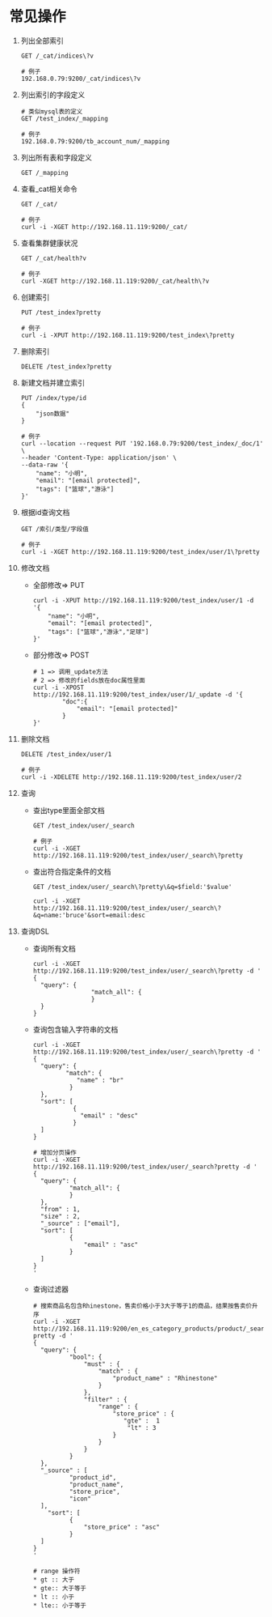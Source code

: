 # 常见操作

1. 列出全部索引

   ```shell
   GET /_cat/indices\?v
   
   # 例子
   192.168.0.79:9200/_cat/indices\?v
   ```

2. 列出索引的字段定义

   ```shell
   # 类似mysql表的定义
   GET /test_index/_mapping
   
   # 例子
   192.168.0.79:9200/tb_account_num/_mapping
   ```

3. 列出所有表和字段定义

   ```shell
   GET /_mapping
   ```

4. 查看_cat相关命令

   ```shell
   GET /_cat/
   
   # 例子
   curl -i -XGET http://192.168.11.119:9200/_cat/
   ```

5. 查看集群健康状况

   ```shell
   GET /_cat/health?v
   
   # 例子
   curl -XGET http://192.168.11.119:9200/_cat/health\?v
   ```

6. 创建索引

   ```shell
   PUT /test_index?pretty
   
   # 例子
   curl -i -XPUT http://192.168.11.119:9200/test_index\?pretty
   ```

7. 删除索引

   ```shell
   DELETE /test_index?pretty
   ```

8. 新建文档并建立索引

   ```shell
   PUT /index/type/id
   {
       "json数据"
   }
   
   # 例子
   curl --location --request PUT '192.168.0.79:9200/test_index/_doc/1' \
   --header 'Content-Type: application/json' \
   --data-raw '{
       "name": "小明",
       "email": "[email protected]",
       "tags": ["篮球","游泳"]
   }'
   ```

9. 根据id查询文档

   ```shell
   GET /索引/类型/字段值
   
   # 例子
   curl -i -XGET http://192.168.11.119:9200/test_index/user/1\?pretty
   ```

10. 修改文档

    + 全部修改=> PUT

      ```shell
      curl -i -XPUT http://192.168.11.119:9200/test_index/user/1 -d '{
          "name": "小明",
          "email": "[email protected]",
          "tags": ["篮球","游泳","足球"]
      }'
      ```

      

    + 部分修改=> POST

      ```shell
      # 1 => 调用_update方法
      # 2 => 修改的fields放在doc属性里面
      curl -i -XPOST http://192.168.11.119:9200/test_index/user/1/_update -d '{
              "doc":{
                  "email": "[email protected]"
              }
      }'
      ```

11. 删除文档

    ```shell
    DELETE /test_index/user/1
    
    # 例子
    curl -i -XDELETE http://192.168.11.119:9200/test_index/user/2
    ```

12. 查询

    + 查出type里面全部文档

      ```shell
      GET /test_index/user/_search
      
      # 例子
      curl -i -XGET http://192.168.11.119:9200/test_index/user/_search\?pretty
      ```

      

    + 查出符合指定条件的文档

      ```shell
      GET /test_index/user/_search\?pretty\&q=$field:'$value'
      
      curl -i -XGET http://192.168.11.119:9200/test_index/user/_search\?&q=name:'bruce'&sort=email:desc
      ```

      

13. 查询DSL

    + 查询所有文档

      ```shell
      curl -i -XGET http://192.168.11.119:9200/test_index/user/_search\?pretty -d '
      {
        "query": {
                      "match_all": {
                      }
        }
      }
      ```

      

    + 查询包含输入字符串的文档

      ```shell
      curl -i -XGET http://192.168.11.119:9200/test_index/user/_search\?pretty -d '
      {
        "query": {
               "match": {
                  "name" : "br"
                }
        },
        "sort": [
                 {
                   "email" : "desc"
                 }
        ]
      }
      ```

      ```shell
      # 增加分页操作
      curl -i -XGET http://192.168.11.119:9200/test_index/user/_search?pretty -d '
      {
        "query": {
         		"match_all": {
         		} 
        },
        "from" : 1,
        "size" : 2,
        "_source" : ["email"],
        "sort": [
        		{
        			"email" : "asc"
        		}
        ]
      }
      '
      ```

      

    + 查询过滤器

      ```shell
      # 搜索商品名包含Rhinestone，售卖价格小于3大于等于1的商品，结果按售卖价升序
      curl -i -XGET http://192.168.11.119:9200/en_es_category_products/product/_search?pretty -d '
      {
        "query": {
         		"bool": {
         			"must" : {
         				"match" : {
         					"product_name" : "Rhinestone"
         				}
         			},
         			"filter" : {
         				"range" : {
         					"store_price" : {
         					   "gte" :  1
         						"lt" : 3
         					}
         				}
         			}
         		}
        },
        "_source" : [
        		"product_id",
        		"product_name",
        		"store_price",
        		"icon"
        ],
          "sort": [
        		{
        			"store_price" : "asc"
        		}
        ]
      }
      '
      
      # range 操作符
      * gt :: 大于
      * gte:: 大于等于
      * lt :: 小于
      * lte:: 小于等于
      ```

      

